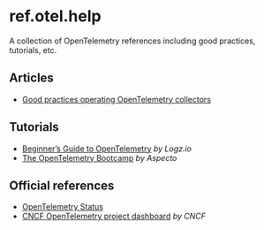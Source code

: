 # ref.otel.help

A collection of OpenTelemetry references including good practices, tutorials, etc.

## Articles

* [Good practices operating OpenTelemetry collectors](otel-collector-ops/)

## Tutorials

* [Beginner’s Guide to OpenTelemetry](https://logz.io/learn/opentelemetry-guide/#current) _by Logz.io_
* [The OpenTelemetry Bootcamp](https://www.aspecto.io/opentelemetry-bootcamp/) _by Aspecto_

## Official references

* [OpenTelemetry Status](https://opentelemetry.io/status/)
* [CNCF OpenTelemetry project dashboard](https://opentelemetry.devstats.cncf.io/) _by CNCF_

